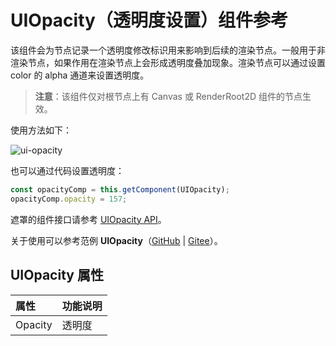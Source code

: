 # UIOpacity（透明度设置）组件参考

该组件会为节点记录一个透明度修改标识用来影响到后续的渲染节点。一般用于非渲染节点，如果作用在渲染节点上会形成透明度叠加现象。渲染节点可以通过设置 color 的 alpha 通道来设置透明度。

> **注意**：该组件仅对根节点上有 Canvas 或 RenderRoot2D 组件的节点生效。

使用方法如下：

![ui-opacity](uiopacity/ui-opacity.png)

也可以通过代码设置透明度：

```ts
const opacityComp = this.getComponent(UIOpacity);
opacityComp.opacity = 157;
```

遮罩的组件接口请参考 [UIOpacity API](__APIDOC__/zh/class/UIOpacity)。

关于使用可以参考范例 **UIOpacity**（[GitHub](https://github.com/cocos/cocos-test-projects/tree/v3.7/assets/cases/ui/other/opacity) | [Gitee](https://gitee.com/mirrors_cocos-creator/test-cases-3d/tree/v3.7/assets/cases/ui/other/opacity)）。

## UIOpacity 属性

| 属性  |   功能说明           |
| :-------------- | :----------- |
| Opacity           | 透明度 |
